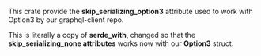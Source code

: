 This crate provide the **skip_serializing_option3** attribute used to work with Option3 by our graphql-client repo.

This is literally a copy of **serde_with**, changed so that the **skip_serializing_none attributes** works now with our **Option3** struct.